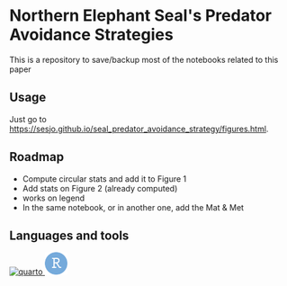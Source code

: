 # Northern Elephant Seal's Predator Avoidance Strategies

This is a repository to save/backup most of the notebooks related to this paper

## Usage

Just go to https://sesjo.github.io/seal_predator_avoidance_strategy/figures.html.

## Roadmap

* Compute circular stats and add it to Figure 1
* Add stats on Figure 2 (already computed)
* works on legend
* In the same notebook, or in another one, add the Mat & Met

## Languages and tools

<p align="left"> <a href="https://quarto.org/" target="_blank" rel="noreferrer"> <img src="https://avatars.githubusercontent.com/u/67437475?s=200&v=4" alt="quarto" width="40" height="40"/> </a>  <a href="https://posit.co/products/open-source/rstudio/" target="_blank" rel="noreferrer"> <img src="https://github.com/devicons/devicon/blob/master/icons/rstudio/rstudio-original.svg" alt="Rstudio" width="40" height="40"/> </a> </p>


